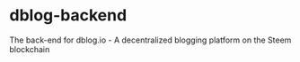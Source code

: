 # dblog-backend
The back-end for dblog.io - A decentralized blogging platform on the Steem blockchain
